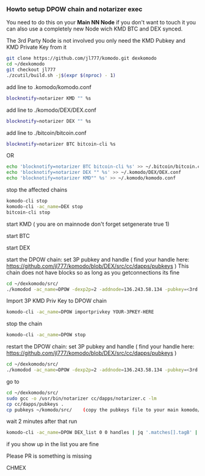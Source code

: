 ### Howto setup DPOW chain and notarizer exec

You need to do this on your **Main NN Node** if you don't want to touch it you can also use a completely new Node wich KMD BTC and DEX synced.

The 3rd Party Node is not involved you only need the KMD Pubkey and KMD Private Key from it

```bash
git clone https://github.com/jl777/komodo.git dexkomodo
cd ~/dexkomodo
git checkout jl777
./zcutil/build.sh -j$(expr $(nproc) - 1)
```

add line to .komodo/komodo.conf
```bash
blocknotify=notarizer KMD "" %s
```

add line to ./komodo/DEX/DEX.conf
```bash
blocknotify=notarizer DEX "" %s
```

add line to ./bitcoin/bitcoin.conf
```bash
blocknotify=notarizer BTC bitcoin-cli %s
```

OR

```bash
echo 'blocknotify=notarizer BTC bitcoin-cli %s' >> ~/.bitcoin/bitcoin.conf
echo 'blocknotify=notarizer DEX "" %s' >> ~/.komodo/DEX/DEX.conf
echo 'blocknotify=notarizer KMD"" %s' >> ~/.komodo/komodo.conf
```
stop the affected chains

```bash
komodo-cli stop
komodo-cli -ac_name=DEX stop
bitcoin-cli stop
```
start KMD ( you are on mainnode don't forget setgenerate true 1)

start BTC

start DEX

start the DPOW chain: set 3P pubkey and handle ( find your handle here: https://github.com/jl777/komodo/blob/DEX/src/cc/dapps/pubkeys )
This chain does not have blocks so as long as you getconnections its fine

```bash
cd ~/dexkomodo/src/
./komodod -ac_name=DPOW -dexp2p=2 -addnode=136.243.58.134 -pubkey=<3rd party notarypubkey> -handle=YOUR-HANDLE
```
Import 3P KMD Priv Key to DPOW chain
```bash
komodo-cli -ac_name=DPOW importprivkey YOUR-3PKEY-HERE
```
stop the chain
```bash
komodo-cli -ac_name=DPOW stop
```

restart the DPOW chain: set 3P pubkey and handle ( find your handle here: https://github.com/jl777/komodo/blob/DEX/src/cc/dapps/pubkeys )
```bash
cd ~/dexkomodo/src/
./komodod -ac_name=DPOW -dexp2p=2 -addnode=136.243.58.134 -pubkey=<3rd party notarypubkey> -handle=YOUR-HANDLE    ( find your handle here: https://github.com/jl777/komodo/blob/DEX/src/cc/dapps/pubkeys )
```

go to
```bash
cd ~/dexkomodo/src/
sudo gcc -o /usr/bin/notarizer cc/dapps/notarizer.c -lm
cp cc/dapps/pubkeys .
cp pubkeys ~/komodo/src/    (copy the pubkeys file to your main komodo/src directory from where you generally launch all smartchains including KMD. command in this line assumes you have vanilla komodo directory. if you have different name for the komodo dir, please adapt to that on this line.)
```

wait 2 minutes after that run

```bash
komodo-cli -ac_name=DPOW DEX_list 0 0 handles | jq '.matches[].tagB' | sort | uniq | jq
```
if you show up in the list you are fine

Please PR is something is missing

CHMEX

